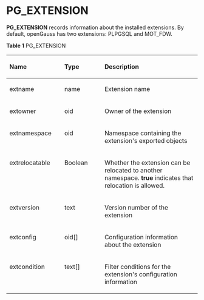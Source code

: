 # PG\_EXTENSION<a name="EN-US_TOPIC_0242385815"></a>

**PG\_EXTENSION**  records information about the installed extensions. By default, openGauss has two extensions: PLPGSQL and MOT\_FDW.

**Table  1**  PG\_EXTENSION

<a name="en-us_topic_0237122288_en-us_topic_0059778375_t47de5378656040b89fd728f97d302162"></a>
<table><thead align="left"><tr id="en-us_topic_0237122288_en-us_topic_0059778375_rc25760cfe28a4e569b2a67d87e1bf0cb"><th class="cellrowborder" valign="top" width="28.749999999999996%" id="mcps1.2.4.1.1"><p id="en-us_topic_0237122288_en-us_topic_0059778375_a4c1fdebe02ff493b9413aa4ec9292285"><a name="en-us_topic_0237122288_en-us_topic_0059778375_a4c1fdebe02ff493b9413aa4ec9292285"></a><a name="en-us_topic_0237122288_en-us_topic_0059778375_a4c1fdebe02ff493b9413aa4ec9292285"></a>Name</p>
</th>
<th class="cellrowborder" valign="top" width="20.990000000000002%" id="mcps1.2.4.1.2"><p id="en-us_topic_0237122288_en-us_topic_0059778375_a3ea9b21e8e71449ca544e922e2ee88e0"><a name="en-us_topic_0237122288_en-us_topic_0059778375_a3ea9b21e8e71449ca544e922e2ee88e0"></a><a name="en-us_topic_0237122288_en-us_topic_0059778375_a3ea9b21e8e71449ca544e922e2ee88e0"></a>Type</p>
</th>
<th class="cellrowborder" valign="top" width="50.260000000000005%" id="mcps1.2.4.1.3"><p id="en-us_topic_0237122288_en-us_topic_0059778375_a1a1b44107d074215ada725c58e2adddc"><a name="en-us_topic_0237122288_en-us_topic_0059778375_a1a1b44107d074215ada725c58e2adddc"></a><a name="en-us_topic_0237122288_en-us_topic_0059778375_a1a1b44107d074215ada725c58e2adddc"></a>Description</p>
</th>
</tr>
</thead>
<tbody><tr id="en-us_topic_0237122288_en-us_topic_0059778375_r72adef3de71946aeaa86c3b5aaa2d640"><td class="cellrowborder" valign="top" width="28.749999999999996%" headers="mcps1.2.4.1.1 "><p id="en-us_topic_0237122288_en-us_topic_0059778375_a22e99361f77d468185ae91172e0a29b7"><a name="en-us_topic_0237122288_en-us_topic_0059778375_a22e99361f77d468185ae91172e0a29b7"></a><a name="en-us_topic_0237122288_en-us_topic_0059778375_a22e99361f77d468185ae91172e0a29b7"></a>extname</p>
</td>
<td class="cellrowborder" valign="top" width="20.990000000000002%" headers="mcps1.2.4.1.2 "><p id="en-us_topic_0237122288_en-us_topic_0059778375_a1cd8b89abf854014acc0847785fbdce5"><a name="en-us_topic_0237122288_en-us_topic_0059778375_a1cd8b89abf854014acc0847785fbdce5"></a><a name="en-us_topic_0237122288_en-us_topic_0059778375_a1cd8b89abf854014acc0847785fbdce5"></a>name</p>
</td>
<td class="cellrowborder" valign="top" width="50.260000000000005%" headers="mcps1.2.4.1.3 "><p id="en-us_topic_0237122288_en-us_topic_0059778375_a02b4e5edee164794825d659cfbff4525"><a name="en-us_topic_0237122288_en-us_topic_0059778375_a02b4e5edee164794825d659cfbff4525"></a><a name="en-us_topic_0237122288_en-us_topic_0059778375_a02b4e5edee164794825d659cfbff4525"></a>Extension name</p>
</td>
</tr>
<tr id="en-us_topic_0237122288_en-us_topic_0059778375_r420b0158e74e4f4e8250b10b2003bd23"><td class="cellrowborder" valign="top" width="28.749999999999996%" headers="mcps1.2.4.1.1 "><p id="en-us_topic_0237122288_en-us_topic_0059778375_a3567c2d12c3e4403ae2af63bc380af45"><a name="en-us_topic_0237122288_en-us_topic_0059778375_a3567c2d12c3e4403ae2af63bc380af45"></a><a name="en-us_topic_0237122288_en-us_topic_0059778375_a3567c2d12c3e4403ae2af63bc380af45"></a>extowner</p>
</td>
<td class="cellrowborder" valign="top" width="20.990000000000002%" headers="mcps1.2.4.1.2 "><p id="en-us_topic_0237122288_en-us_topic_0059778375_ae70bbe7934aa48d884738354bb392b46"><a name="en-us_topic_0237122288_en-us_topic_0059778375_ae70bbe7934aa48d884738354bb392b46"></a><a name="en-us_topic_0237122288_en-us_topic_0059778375_ae70bbe7934aa48d884738354bb392b46"></a>oid</p>
</td>
<td class="cellrowborder" valign="top" width="50.260000000000005%" headers="mcps1.2.4.1.3 "><p id="en-us_topic_0237122288_en-us_topic_0059778375_afb515e721cea4ad090d0826d0af5d161"><a name="en-us_topic_0237122288_en-us_topic_0059778375_afb515e721cea4ad090d0826d0af5d161"></a><a name="en-us_topic_0237122288_en-us_topic_0059778375_afb515e721cea4ad090d0826d0af5d161"></a>Owner of the extension</p>
</td>
</tr>
<tr id="en-us_topic_0237122288_en-us_topic_0059778375_r5fff927123554782b4982d39288f0dd1"><td class="cellrowborder" valign="top" width="28.749999999999996%" headers="mcps1.2.4.1.1 "><p id="en-us_topic_0237122288_en-us_topic_0059778375_ad649ae2090e0440283cf5816e893473f"><a name="en-us_topic_0237122288_en-us_topic_0059778375_ad649ae2090e0440283cf5816e893473f"></a><a name="en-us_topic_0237122288_en-us_topic_0059778375_ad649ae2090e0440283cf5816e893473f"></a>extnamespace</p>
</td>
<td class="cellrowborder" valign="top" width="20.990000000000002%" headers="mcps1.2.4.1.2 "><p id="en-us_topic_0237122288_en-us_topic_0059778375_a68a55e511eb946ee9bd03858e18278b3"><a name="en-us_topic_0237122288_en-us_topic_0059778375_a68a55e511eb946ee9bd03858e18278b3"></a><a name="en-us_topic_0237122288_en-us_topic_0059778375_a68a55e511eb946ee9bd03858e18278b3"></a>oid</p>
</td>
<td class="cellrowborder" valign="top" width="50.260000000000005%" headers="mcps1.2.4.1.3 "><p id="en-us_topic_0237122288_en-us_topic_0059778375_a732a0ed6b1a84a1a990c7f86a3ed79c6"><a name="en-us_topic_0237122288_en-us_topic_0059778375_a732a0ed6b1a84a1a990c7f86a3ed79c6"></a><a name="en-us_topic_0237122288_en-us_topic_0059778375_a732a0ed6b1a84a1a990c7f86a3ed79c6"></a>Namespace containing the extension's exported objects</p>
</td>
</tr>
<tr id="en-us_topic_0237122288_en-us_topic_0059778375_rd8ad8e0b0fd044968f67338c5db19d40"><td class="cellrowborder" valign="top" width="28.749999999999996%" headers="mcps1.2.4.1.1 "><p id="en-us_topic_0237122288_en-us_topic_0059778375_a2a1461dd22304506aa11263c011e3e4f"><a name="en-us_topic_0237122288_en-us_topic_0059778375_a2a1461dd22304506aa11263c011e3e4f"></a><a name="en-us_topic_0237122288_en-us_topic_0059778375_a2a1461dd22304506aa11263c011e3e4f"></a>extrelocatable</p>
</td>
<td class="cellrowborder" valign="top" width="20.990000000000002%" headers="mcps1.2.4.1.2 "><p id="en-us_topic_0237122288_en-us_topic_0059778375_a45aac99704c64c5fabd8a6f6de49c575"><a name="en-us_topic_0237122288_en-us_topic_0059778375_a45aac99704c64c5fabd8a6f6de49c575"></a><a name="en-us_topic_0237122288_en-us_topic_0059778375_a45aac99704c64c5fabd8a6f6de49c575"></a><span id="en-us_topic_0237122288_text55927206277"><a name="en-us_topic_0237122288_text55927206277"></a><a name="en-us_topic_0237122288_text55927206277"></a>Boolean</span></p>
</td>
<td class="cellrowborder" valign="top" width="50.260000000000005%" headers="mcps1.2.4.1.3 "><p id="en-us_topic_0237122288_en-us_topic_0059778375_a8e937db9cbd14293b303b2d7b528f78b"><a name="en-us_topic_0237122288_en-us_topic_0059778375_a8e937db9cbd14293b303b2d7b528f78b"></a><a name="en-us_topic_0237122288_en-us_topic_0059778375_a8e937db9cbd14293b303b2d7b528f78b"></a>Whether the extension can be relocated to another namespace. <strong id="b17325126174618"><a name="b17325126174618"></a><a name="b17325126174618"></a>true</strong> indicates that relocation is allowed.</p>
</td>
</tr>
<tr id="en-us_topic_0237122288_en-us_topic_0059778375_rc3479998f7034b0ba514c1415d900e21"><td class="cellrowborder" valign="top" width="28.749999999999996%" headers="mcps1.2.4.1.1 "><p id="en-us_topic_0237122288_en-us_topic_0059778375_a50e4370b7280490dad1bf9fcbe04575a"><a name="en-us_topic_0237122288_en-us_topic_0059778375_a50e4370b7280490dad1bf9fcbe04575a"></a><a name="en-us_topic_0237122288_en-us_topic_0059778375_a50e4370b7280490dad1bf9fcbe04575a"></a>extversion</p>
</td>
<td class="cellrowborder" valign="top" width="20.990000000000002%" headers="mcps1.2.4.1.2 "><p id="en-us_topic_0237122288_en-us_topic_0059778375_accad7a10aad34cf4b5c64ed888d64613"><a name="en-us_topic_0237122288_en-us_topic_0059778375_accad7a10aad34cf4b5c64ed888d64613"></a><a name="en-us_topic_0237122288_en-us_topic_0059778375_accad7a10aad34cf4b5c64ed888d64613"></a>text</p>
</td>
<td class="cellrowborder" valign="top" width="50.260000000000005%" headers="mcps1.2.4.1.3 "><p id="en-us_topic_0237122288_en-us_topic_0059778375_a4313fe96ade249f2b729e06950fb16e0"><a name="en-us_topic_0237122288_en-us_topic_0059778375_a4313fe96ade249f2b729e06950fb16e0"></a><a name="en-us_topic_0237122288_en-us_topic_0059778375_a4313fe96ade249f2b729e06950fb16e0"></a>Version number of the extension</p>
</td>
</tr>
<tr id="en-us_topic_0237122288_en-us_topic_0059778375_rfbc22c4386e643dfa2285bd2f124c66e"><td class="cellrowborder" valign="top" width="28.749999999999996%" headers="mcps1.2.4.1.1 "><p id="en-us_topic_0237122288_en-us_topic_0059778375_a8141ecd054a4462498cd53a7f8784ba8"><a name="en-us_topic_0237122288_en-us_topic_0059778375_a8141ecd054a4462498cd53a7f8784ba8"></a><a name="en-us_topic_0237122288_en-us_topic_0059778375_a8141ecd054a4462498cd53a7f8784ba8"></a>extconfig</p>
</td>
<td class="cellrowborder" valign="top" width="20.990000000000002%" headers="mcps1.2.4.1.2 "><p id="en-us_topic_0237122288_en-us_topic_0059778375_a8000cc98362f4be7ae561e6d755cd85c"><a name="en-us_topic_0237122288_en-us_topic_0059778375_a8000cc98362f4be7ae561e6d755cd85c"></a><a name="en-us_topic_0237122288_en-us_topic_0059778375_a8000cc98362f4be7ae561e6d755cd85c"></a>oid[]</p>
</td>
<td class="cellrowborder" valign="top" width="50.260000000000005%" headers="mcps1.2.4.1.3 "><p id="en-us_topic_0237122288_en-us_topic_0059778375_a11c4bc0b45a34b3eb67920616a6681ae"><a name="en-us_topic_0237122288_en-us_topic_0059778375_a11c4bc0b45a34b3eb67920616a6681ae"></a><a name="en-us_topic_0237122288_en-us_topic_0059778375_a11c4bc0b45a34b3eb67920616a6681ae"></a>Configuration information about the extension</p>
</td>
</tr>
<tr id="en-us_topic_0237122288_en-us_topic_0059778375_r0ff94ddef3fb4a76a0ea291d0ccec215"><td class="cellrowborder" valign="top" width="28.749999999999996%" headers="mcps1.2.4.1.1 "><p id="en-us_topic_0237122288_en-us_topic_0059778375_af37191f95b614c4095030aaf2c878bf1"><a name="en-us_topic_0237122288_en-us_topic_0059778375_af37191f95b614c4095030aaf2c878bf1"></a><a name="en-us_topic_0237122288_en-us_topic_0059778375_af37191f95b614c4095030aaf2c878bf1"></a>extcondition</p>
</td>
<td class="cellrowborder" valign="top" width="20.990000000000002%" headers="mcps1.2.4.1.2 "><p id="en-us_topic_0237122288_en-us_topic_0059778375_af15351b7577440e496b73f2a3d790a71"><a name="en-us_topic_0237122288_en-us_topic_0059778375_af15351b7577440e496b73f2a3d790a71"></a><a name="en-us_topic_0237122288_en-us_topic_0059778375_af15351b7577440e496b73f2a3d790a71"></a>text[]</p>
</td>
<td class="cellrowborder" valign="top" width="50.260000000000005%" headers="mcps1.2.4.1.3 "><p id="en-us_topic_0237122288_en-us_topic_0059778375_a55aa2b81b0834b7ba2b05d7e86614a60"><a name="en-us_topic_0237122288_en-us_topic_0059778375_a55aa2b81b0834b7ba2b05d7e86614a60"></a><a name="en-us_topic_0237122288_en-us_topic_0059778375_a55aa2b81b0834b7ba2b05d7e86614a60"></a>Filter conditions for the extension's configuration information</p>
</td>
</tr>
</tbody>
</table>

